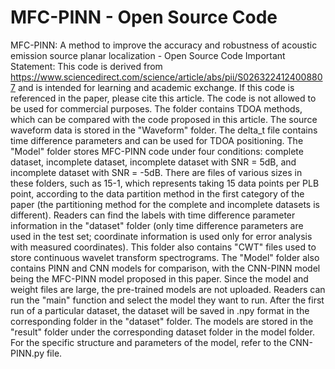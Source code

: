 # MFC-PINN - Open Source Code
MFC-PINN: A method to improve the accuracy and robustness of acoustic emission source planar localization - Open Source Code
Important Statement: This code is derived from https://www.sciencedirect.com/science/article/abs/pii/S0263224124008807 and is intended for learning and academic exchange. If this code is referenced in the paper, please cite this article. The code is not allowed to be used for commercial purposes. 
The folder contains TDOA methods, which can be compared with the code proposed in this article. The source waveform data is stored in the "Waveform" folder. The delta_t file contains time difference parameters and can be used for TDOA positioning. 
The "Model" folder stores MFC-PINN code under four conditions: complete dataset, incomplete dataset, incomplete dataset with SNR = 5dB, and incomplete dataset with SNR = -5dB. There are files of various sizes in these folders, such as 15-1, which represents taking 15 data points per PLB point, according to the data partition method in the first category of the paper (the partitioning method for the complete and incomplete datasets is different). 
Readers can find the labels with time difference parameter information in the "dataset" folder (only time difference parameters are used in the test set; coordinate information is used only for error analysis with measured coordinates). This folder also contains "CWT" files used to store continuous wavelet transform spectrograms. 
The "Model" folder also contains PINN and CNN models for comparison, with the CNN-PINN model being the MFC-PINN model proposed in this paper. Since the model and weight files are large, the pre-trained models are not uploaded. Readers can run the "main" function and select the model they want to run. After the first run of a particular dataset, the dataset will be saved in .npy format in the corresponding folder in the "dataset" folder. The models are stored in the "result" folder under the corresponding dataset folder in the model folder. For the specific structure and parameters of the model, refer to the CNN-PINN.py file.
